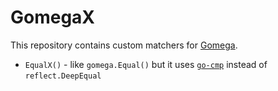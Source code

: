 # GomegaX

This repository contains custom matchers for [Gomega](https://github.com/onsi/gomega).

- `EqualX()` - like `gomega.Equal()` but it uses [`go-cmp`](github.com/google/go-cmp/cmp) instead of `reflect.DeepEqual`
